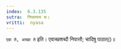 ```yaml
---
index:  6.3.135
sutra:  निपातस्य च।
vritti:  nyasa
---
```


`एवा ते, अच्छा ते` इति। एवाच्छशब्दौ निपात्तौ; चादिषु पाठात्()॥

